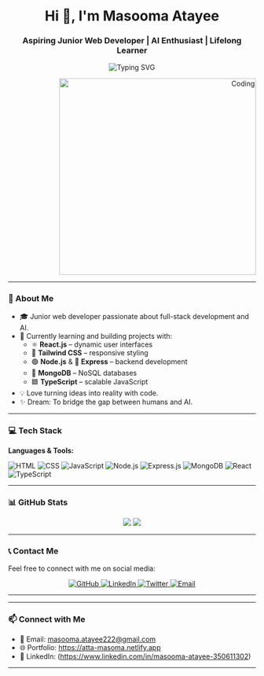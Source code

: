 <h1 align="center">Hi 👋, I'm Masooma Atayee</h1>
<h3 align="center">Aspiring Junior Web Developer | AI Enthusiast | Lifelong Learner</h3>

<p align="center">
  <img src="https://readme-typing-svg.demolab.com?font=Fira+Code&size=22&pause=1000&color=36BCF7&center=true&vCenter=true&width=440&lines=Welcome+to+my+GitHub+profile!" alt="Typing SVG" />
</p>

<div align="right">
  <img alt="Coding" width="400" src="https://media1.giphy.com/media/L1R1tvI9svkIWwpVYr/giphy.gif" />
</div>

---

### 🧠 About Me

- 🎓 Junior web developer passionate about full-stack development and AI.
- 🌱 Currently learning and building projects with:
  - ⚛️ **React.js** – dynamic user interfaces
  - 🎨 **Tailwind CSS** – responsive styling
  - 🟢 **Node.js** & 🧩 **Express** – backend development
  - 🍃 **MongoDB** – NoSQL databases
  - 🟦 **TypeScript** – scalable JavaScript
- 💡 Love turning ideas into reality with code.
- ✨ Dream: To bridge the gap between humans and AI.

---

### 💻 Tech Stack

**Languages & Tools:**

![HTML](https://img.shields.io/badge/HTML5-E34F26?logo=html5&logoColor=white)
![CSS](https://img.shields.io/badge/CSS3-1572B6?logo=css3&logoColor=white)
![JavaScript](https://img.shields.io/badge/JavaScript-F7DF1E?logo=javascript&logoColor=black)
![Node.js](https://img.shields.io/badge/Node.js-339933?logo=nodedotjs&logoColor=white)
![Express.js](https://img.shields.io/badge/Express.js-000000?logo=express&logoColor=white)
![MongoDB](https://img.shields.io/badge/MongoDB-47A248?logo=mongodb&logoColor=white)
![React](https://img.shields.io/badge/React-20232A?logo=react&logoColor=61DAFB)
![TypeScript](https://img.shields.io/badge/TypeScript-3178C6?logo=typescript&logoColor=white)

---

### 📊 GitHub Stats

<p align="center">
  <img src="https://github-readme-stats.vercel.app/api?username=Masomatta&show_icons=true&theme=tokyonight" />
  <img src="https://github-readme-stats.vercel.app/api/top-langs/?username=Masomatta&layout=compact&theme=tokyonight" />
</p>

---

### 📞 Contact Me

Feel free to connect with me on social media:

<p align="center">
  <a href="https://github.com/Masomatta" target="_blank">
    <img src="https://img.shields.io/badge/GitHub-181717?logo=github&logoColor=white" alt="GitHub" />
  </a>
  <a href="https://www.linkedin.com/in/masooma-atayee" target="_blank">
    <img src="https://img.shields.io/badge/LinkedIn-0077B5?logo=linkedin&logoColor=white" alt="LinkedIn" />
  </a>
  <a href="https://twitter.com/masooma_atayee" target="_blank">
    <img src="https://img.shields.io/badge/Twitter-1DA1F2?logo=twitter&logoColor=white" alt="Twitter" />
  </a>
  <a href="mailto:masooma.atayee@example.com" target="_blank">
    <img src="https://img.shields.io/badge/Email-D14836?logo=gmail&logoColor=white" alt="Email" />
  </a>
</p>

---



---

### 📫 Connect with Me

- 📧 Email: masooma.atayee222@gmail.com
- 🌐 Portfolio: https://atta-masoma.netlify.app
- 💼 LinkedIn: (https://www.linkedin.com/in/masooma-atayee-350611302)

---


